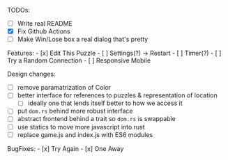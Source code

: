 TODOs:
- [ ] Write real README 
- [x] Fix Github Actions
- [ ] Make Win/Lose box a real dialog that's pretty

Features:
    - [x] Edit This Puzzle
    - [ ] Settings(?) -> Restart
    - [ ] Timer(?)
    - [ ] Try a Random Connection
    - [ ] Responsive Mobile

Design changes:
 - [ ] remove paramatrization of Color
 - [ ] better interface for references to puzzles & representation of location
     - [ ] ideally one that lends itself better to how we access it
 - [ ] put `dom.rs` behind more robust interface 
 - [ ] abstract frontend behind a trait so `dom.rs` is swappable
 - [ ] use statics to move more javascript into rust 
 - [ ] replace game.js and index.js with ES6 modules

BugFixes: 
    - [x] Try Again
    - [x] One Away
